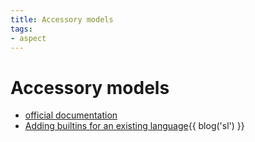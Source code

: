 ```yaml
---
title: Accessory models
tags:
- aspect
---
```


# Accessory models

- [official documentation](https://www.jetbrains.com/help/mps/accessories.html)
- [Adding builtins for an existing language](https://specificlanguages.com/posts/2022-05/19-adding-builtins-for-existing-language/){{ blog('sl') }}